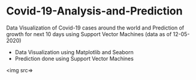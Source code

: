 # Covid-19-Analysis-and-Prediction
Data Visualization of Covid-19 cases around the world and Prediction of growth for next 10 days using Support Vector Machines (data as of 12-05-2020)

- Data Visualization using Matplotlib and Seaborn
- Prediction done using Support Vector Machines 

<img src=>

